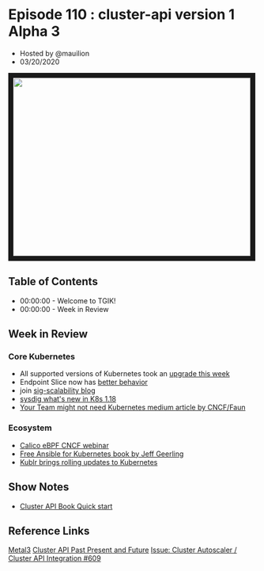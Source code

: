 # Episode 110 : cluster-api version 1 Alpha 3

- Hosted by @mauilion
- 03/20/2020

<!--- Thumbnailed embed of the video, n8Xo_ghCIOSY is the video id from the youtube url --->

<a href="https://www.youtube.com/watch?v=A8dUFWbH3pM
" target="_blank"><img src="http://img.youtube.com/vi/A8dUFWbH3pM/hqdefault.jpg" width="480" height="360" border="10" /></a>

## Table of Contents

- 00:00:00 - Welcome to TGIK!
- 00:00:00 - Week in Review

## Week in Review
### Core Kubernetes
- All supported versions of Kubernetes took an [upgrade this week](https://github.com/kubernetes/kubernetes/pull/87648)
- Endpoint Slice now has [better behavior](https://github.com/kubernetes/kubernetes/pull/89056)
- join [sig-scalability blog](https://kubernetes.io/blog/2020/03/19/join-sig-scalability/)
- [sysdig what's new in K8s 1.18](https://sysdig.com/blog/whats-new-kubernetes-1-18/)
- [Your Team might not need Kubernetes medium article by CNCF/Faun](https://medium.com/faun/your-team-might-not-need-kubernetes-57240e8d554a)
### Ecosystem
- [Calico eBPF CNCF webinar](https://www.cncf.io/webinars/calico-networking-with-ebpf/)
- [Free Ansible for Kubernetes book by Jeff Geerling](https://leanpub.com/ansible-for-kubernetes)
- [Kublr brings rolling updates to Kubernetes](https://thenewstack.io/kublr-brings-rolling-updates-to-kubernetes/)


## Show Notes
- [Cluster API Book Quick start](https://cluster-api.sigs.k8s.io/user/quick-start.html)

## Reference Links
[Metal3](https://metal3.io/)
[Cluster API Past Present and Future](https://blog.jetstack.io/blog/cluster-api-past-present-and-future/)
[ Issue: Cluster Autoscaler / Cluster API Integration #609](https://github.com/kubernetes/enhancements/issues/609)
